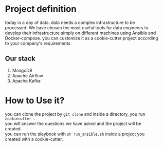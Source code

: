 # Project definition
today in a day of data. data needs a complex infrastructure to be processed. We have chosen the most useful tools for data engineers to develop their infrastructure simply on different machines using Ansible and Docker-compose.
you can customize it as a cookie-cutter project according to your company's requirements.

## Our stack
1. MongoDB
2. Apache Airflow
3. Apache Kafka
   
# How to Use it?
you can clone the project by `git clone` and inside a directory, you run `cookiecutter .`<br />
you will answer the questions we have asked and the project will be created.<br />
you can run the playbook with `sh run_ansible.sh` inside a project you created with a cookie-cutter.
